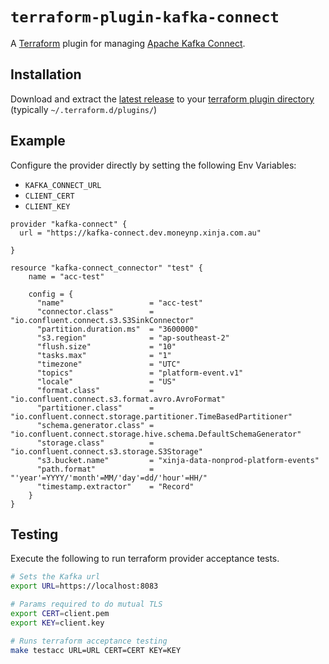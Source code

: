 # `terraform-plugin-kafka-connect`

A [Terraform][1] plugin for managing [Apache Kafka Connect][2].

## Installation

Download and extract the [latest
release](https://github.com/razbomi/terraform-provider-kafka-connect/releases/latest) to
your [terraform plugin directory][third-party-plugins] (typically `~/.terraform.d/plugins/`)

## Example

Configure the provider directly by setting the following Env Variables:
*  `KAFKA_CONNECT_URL` 
*  `CLIENT_CERT` 
*  `CLIENT_KEY`
```hcl
provider "kafka-connect" {
  url = "https://kafka-connect.dev.moneynp.xinja.com.au"

}

resource "kafka-connect_connector" "test" {
	name = "acc-test"
	
	config = {
	  "name"                   = "acc-test"
	  "connector.class"        = "io.confluent.connect.s3.S3SinkConnector"
	  "partition.duration.ms"  = "3600000"
	  "s3.region"              = "ap-southeast-2"
	  "flush.size"             = "10"
	  "tasks.max"              = "1"
	  "timezone"               = "UTC"
	  "topics"                 = "platform-event.v1"
	  "locale"                 = "US"
	  "format.class"           = "io.confluent.connect.s3.format.avro.AvroFormat"
	  "partitioner.class"      = "io.confluent.connect.storage.partitioner.TimeBasedPartitioner"
	  "schema.generator.class" = "io.confluent.connect.storage.hive.schema.DefaultSchemaGenerator"
	  "storage.class"          = "io.confluent.connect.s3.storage.S3Storage"
	  "s3.bucket.name"         = "xinja-data-nonprod-platform-events"
	  "path.format"            = "'year'=YYYY/'month'=MM/'day'=dd/'hour'=HH/"
	  "timestamp.extractor"    = "Record"
	}
}
```

## Testing

Execute the following to run terraform provider acceptance tests.
```sh
# Sets the Kafka url
export URL=https://localhost:8083

# Params required to do mutual TLS
export CERT=client.pem
export KEY=client.key

# Runs terraform acceptance testing
make testacc URL=URL CERT=CERT KEY=KEY
```
[1]: https://www.terraform.io
[2]: https://kafka.apache.org/documentation/#connect
[third-party-plugins]: https://www.terraform.io/docs/configuration/providers.html#third-party-plugins

